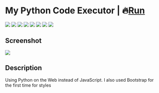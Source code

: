 # My Python Code Executor | 🔥[Run](https://zalexanninev15.github.io/My-Python-Code-Executor)

[![](https://img.shields.io/badge/platforms-All_with_Internet-27282D.svg)](https://github.com/Zalexanninev15/My-Python-Code-Executor)
[![](https://img.shields.io/badge/written_on-HTML-E34F26.svg?logo=html5)](https://github.com/Zalexanninev15/My-Python-Code-Executor)
[![](https://img.shields.io/badge/written_on-Python-3776AB.svg?logo=python)](https://github.com/Zalexanninev15/My-Python-Code-Executor)
[![](https://img.shields.io/badge/written_on-Bootstrap-7952B3.svg?logo=bootstrap)](https://github.com/Zalexanninev15/My-Python-Code-Executor)
[![](https://img.shields.io/badge/release-v1.0-blue.svg)](https://github.com/Zalexanninev15/My-Python-Code-Executor)
[![](https://img.shields.io/github/last-commit/Zalexanninev15/My-Python-Code-Executor)](https://github.com/Zalexanninev15/My-Python-Code-Executor/commits/main)
[![](https://img.shields.io/badge/license-MIT-blue.svg)](LICENSE)
[![](https://img.shields.io/badge/donate-Buy_Me_a_Coffee-F94400.svg)](https://zalexanninev15.jimdofree.com/buy-me-a-coffee)

## Screenshot

![](https://user-images.githubusercontent.com/51060911/174794743-9093aaba-ab77-46bd-9020-813268d952c7.png)

## Description
Using Python on the Web instead of JavaScript. I also used Bootstrap for the first time for styles
